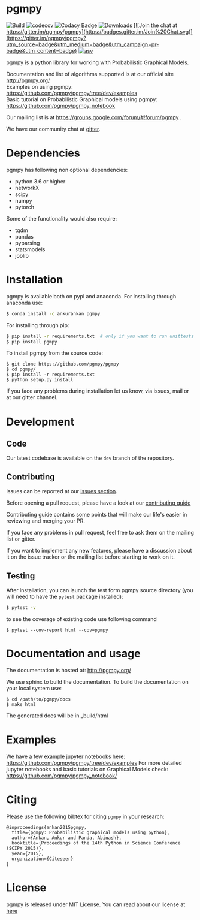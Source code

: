 pgmpy
=====
![Build](https://github.com/pgmpy/pgmpy/actions/workflows/ci.yml/badge.svg?branch=dev)
[![codecov](https://codecov.io/gh/pgmpy/pgmpy/branch/dev/graph/badge.svg)](https://codecov.io/gh/pgmpy/pgmpy)
[![Codacy Badge](https://api.codacy.com/project/badge/Grade/78a8256c90654c6892627f6d8bbcea14)](https://www.codacy.com/gh/pgmpy/pgmpy?utm_source=github.com&amp;utm_medium=referral&amp;utm_content=pgmpy/pgmpy&amp;utm_campaign=Badge_Grade)
[![Downloads](https://img.shields.io/pypi/dm/pgmpy.svg)](https://pypistats.org/packages/pgmpy)
[![Join the chat at https://gitter.im/pgmpy/pgmpy](https://badges.gitter.im/Join%20Chat.svg)](https://gitter.im/pgmpy/pgmpy?utm_source=badge&utm_medium=badge&utm_campaign=pr-badge&utm_content=badge)
[![asv](http://img.shields.io/badge/benchmarked%20by-asv-blue.svg?style=flat)](http://pgmpy.org/pgmpy-benchmarks/)

pgmpy is a python library for working with Probabilistic Graphical Models.  

Documentation  and list of algorithms supported is at our official site http://pgmpy.org/  
Examples on using pgmpy: https://github.com/pgmpy/pgmpy/tree/dev/examples  
Basic tutorial on Probabilistic Graphical models using pgmpy: https://github.com/pgmpy/pgmpy_notebook  

Our mailing list is at https://groups.google.com/forum/#!forum/pgmpy .

We have our community chat at [gitter](https://gitter.im/pgmpy/pgmpy).

Dependencies
=============
pgmpy has following non optional dependencies:
- python 3.6 or higher
- networkX
- scipy 
- numpy
- pytorch

Some of the functionality would also require:
- tqdm
- pandas
- pyparsing
- statsmodels
- joblib

Installation
=============
pgmpy is available both on pypi and anaconda. For installing through anaconda use:
```bash
$ conda install -c ankurankan pgmpy
```

For installing through pip:
```bash
$ pip install -r requirements.txt  # only if you want to run unittests
$ pip install pgmpy
```

To install pgmpy from the source code:
```
$ git clone https://github.com/pgmpy/pgmpy 
$ cd pgmpy/
$ pip install -r requirements.txt
$ python setup.py install
```

If you face any problems during installation let us know, via issues, mail or at our gitter channel.

Development
============

Code
----
Our latest codebase is available on the `dev` branch of the repository.

Contributing
------------
Issues can be reported at our [issues section](https://github.com/pgmpy/pgmpy/issues).

Before opening a pull request, please have a look at our [contributing guide](
https://github.com/pgmpy/pgmpy/blob/dev/Contributing.md)

Contributing guide contains some points that will make our life's easier in reviewing and merging your PR.

If you face any problems in pull request, feel free to ask them on the mailing list or gitter.

If you want to implement any new features, please have a discussion about it on the issue tracker or the mailing
list before starting to work on it.

Testing
-------

After installation, you can launch the test form pgmpy
source directory (you will need to have the ``pytest`` package installed):
```bash
$ pytest -v
```
to see the coverage of existing code use following command
```
$ pytest --cov-report html --cov=pgmpy
```

Documentation and usage
=======================

The documentation is hosted at: http://pgmpy.org/

We use sphinx to build the documentation. To build the documentation on your local system use:
```
$ cd /path/to/pgmpy/docs
$ make html
```
The generated docs will be in _build/html

Examples
========
We have a few example jupyter notebooks here: https://github.com/pgmpy/pgmpy/tree/dev/examples
For more detailed jupyter notebooks and basic tutorials on Graphical Models check: https://github.com/pgmpy/pgmpy_notebook/

Citing
======
Please use the following bibtex for citing `pgmpy` in your research:
```
@inproceedings{ankan2015pgmpy,
  title={pgmpy: Probabilistic graphical models using python},
  author={Ankan, Ankur and Panda, Abinash},
  booktitle={Proceedings of the 14th Python in Science Conference (SCIPY 2015)},
  year={2015},
  organization={Citeseer}
}
```

License
=======
pgmpy is released under MIT License. You can read about our license at [here](https://github.com/pgmpy/pgmpy/blob/dev/LICENSE)

